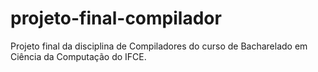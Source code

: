 # projeto-final-compilador
Projeto final da disciplina de Compiladores do curso de Bacharelado em Ciência da Computação do IFCE. 
